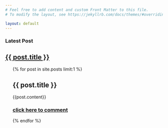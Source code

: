 ```yaml
---
# Feel free to add content and custom Front Matter to this file.
# To modify the layout, see https://jekyllrb.com/docs/themes/#overriding-theme-defaults

layout: default
---
```

<html lang="en">
<head>
    <meta charset="UTF-8">
    <meta http-equiv="X-UA-Compatible" content="IE=edge">
    <meta name="viewport" content="width=device-width, initial-scale=1.0">
    <link rel="stylesheet" href="/assets/css/style.css">
    <link rel="icon" type="image/png" href="/assets/img/favicon.ico">
    <link rel="stylesheet" href="https://cdnjs.cloudflare.com/ajax/libs/font-awesome/4.7.0/css/font-awesome.min.css">
    <title>From Roots To Halo</title>
</head>

<h3>Latest Post</h3>
     <h2> <a href="{{ post.url }}">{{ post.title }}</a></h2>

  <ul>
    {% for post in site.posts limit:1 %}
     <h2> {{ post.title }}</h2>
      <p>{{post.content}}</p>
      <h3> <a href="{{ post.url }}#comment_thread"><p class="callToAction">click here to comment  <i class="fas fa-arrow-circle-right"></i></p>
</a></h3>
    {% endfor %}
  </ul>

<div class="latest-list">
  <!--<h4>Recent Posts</h4>
  {% for post in site.posts limit:5 %}
          <h3> <a href="{{ post.url }}">{{ post.title }} </a></h3>
{% endfor %}-->
</div>